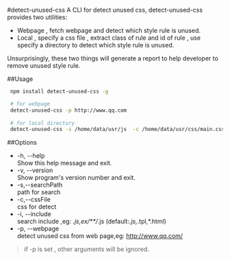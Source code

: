 #detect-unused-css
A CLI for detect unused css, detect-unused-css provides two utilities:
 - Webpage , fetch webpage and detect which style rule is unused.
 - Local , specify a css file , extract class of rule and id of rule , use specify a directory to detect which style rule is unused.

Unsurprisingly, these two things will generate a report to help developer to remove unused style rule.


##Usage
``` sh
 npm install detect-unused-css -g

 # for webpage
 detect-unused-css -p http://www.qq.com
 
 # for local directory 
 detect-unused-css -s /home/data/usr/js  -c /home/data/usr/css/main.css 

```


##Options
- -h, --help            
  Show this help message and exit.
- -v, --version        
Show program's version number and exit.
- -s,--searchPath       
path for search
- -c,--cssFile         
css for detect
- -i, --include        
search include  ,eg: *.js,ex/**/*.js (default:*.js,*.tpl,*.html)
- -p, --webpage        
detect unused css from web page,eg: http://www.qq.com/

>  if -p is set , other arguments will be ignored.
